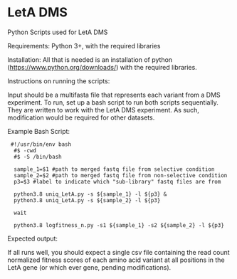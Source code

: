 # LetA DMS
Python Scripts used for LetA DMS

Requirements:
Python 3+, with the required libraries 

Installation:
All that is needed is an installation of python (https://www.python.org/downloads/) with the required libraries. 

Instructions on  running the scripts:

Input should be a multifasta file that represents each variant from a DMS experiment. To run, set up a bash script to run both scripts sequentially. They are written to work with the LetA DMS experiment. As such, modification would be required for other datasets. 

Example Bash Script:
```
 #!/usr/bin/env bash
  #$ -cwd
  #$ -S /bin/bash

  sample_1=$1 #path to merged fastq file from selective condition
  sample_2=$2 #path to merged fastq file from non-selective condition
  p3=$3 #label to indicate which "sub-library" fastq files are from

  python3.8 uniq_LetA.py -s ${sample_1} -l ${p3} &
  python3.8 uniq_LetA.py -s ${sample_2} -l ${p3}

  wait

  python3.8 logfitness_n.py -s1 ${sample_1} -s2 ${sample_2} -l ${p3}
```


Expected output:

If all runs well, you should expect a single csv file containing the read count normalized fitness scores of each amino acid variant at all positions in the LetA gene (or which ever gene, pending modifications).



